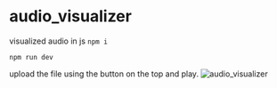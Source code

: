 # audio_visualizer
visualized audio in js
```npm i```

```npm run dev```

upload the file using the button on the top and play.
![audio_visualizer](https://user-images.githubusercontent.com/27698694/222986366-49708cf1-ed86-4138-aa0d-62f3503491b4.gif)
